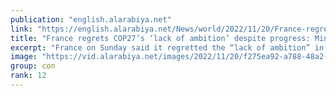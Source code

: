 ```yaml
---
publication: "english.alarabiya.net"
link: "https://english.alarabiya.net/News/world/2022/11/20/France-regrets-COP27-s-lack-of-ambition-despite-progress-Minister-"
title: "France regrets COP27’s ‘lack of ambition’ despite progress: Minister   "
excerpt: "France on Sunday said it regretted the “lack of ambition” in the agreement reached at the COP27 climate summit in Egypt despite progress on providing"
image: "https://vid.alarabiya.net/images/2022/11/20/f275ea92-a788-48a2-9d1e-6f08c83d744a/f275ea92-a788-48a2-9d1e-6f08c83d744a_16x9_600x338.PNG"
group: con
rank: 12
---
```

